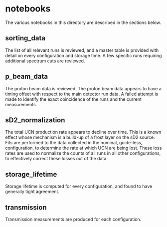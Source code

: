 # notebooks

The various notebooks in this directory are described in the sections below.

## sorting_data

The list of all relevant runs is reviewed, and a master table is provided with detail on every configuration and storage time. A few specific runs requiring additional spectrum cuts are reviewed.

## p_beam_data

The proton beam data is reviewed. The proton beam data appears to have a timing offset with respect to the main detector run data. A failed attempt is made to identify the exact coincidence of the runs and the current measurements.

## sD2_normalization 

The total UCN production rate appears to decline over time. This is a known effect whose mechanism is a build-up of a frost layer on the sD2 source. Fits are performed to the data collected in the nominal, guide-less, configuration, to determine the rate at which UCN are being lost. These loss rates are used to normalize the counts of all runs in all other configurations, to effectively correct these losses out of the data. 

## storage_lifetime

Storage lifetime is computed for every configuration, and found to have generally tight agreement. 

## transmission

Transmission measurements are produced for each configuration.